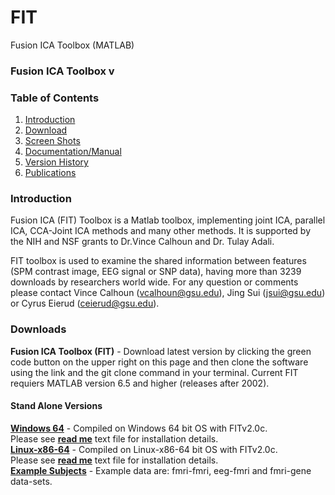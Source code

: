 # FIT
Fusion ICA Toolbox (MATLAB)

<!-- PLEASE DO NOT EDIT THIS LINE OR LINE BELOW -->
### Fusion ICA Toolbox v
<!-- PLEASE DO NOT EDIT ABOVE THIS LINE -->

### Table of Contents
1. [Introduction](#secIntro)
2. [Download](#secDownload)
3. [Screen Shots](#secScreen)
4. [Documentation/Manual](#manual)
5. [Version History](#secVerHist)
6. [Publications](#pubs)

### Introduction <a name="secIntro"></a>
Fusion ICA (FIT) Toolbox is a Matlab toolbox, implementing joint ICA, parallel ICA, CCA-Joint ICA methods and many other methods. It is supported by the NIH and NSF grants to Dr.Vince Calhoun and Dr. Tulay Adali.

FIT toolbox is used to examine the shared information between features (SPM contrast image, EEG signal or SNP data), having more than 3239 downloads by researchers world wide. For any question or comments please contact Vince Calhoun (vcalhoun@gsu.edu), Jing Sui (jsui@gsu.edu) or Cyrus Eierud (ceierud@gsu.edu).

### Downloads <a name="secDownload"></a>
**Fusion ICA Toolbox (FIT)**  - Download latest version by clicking the green code button on the upper right on this page and then clone the software using the link and the git clone command in your terminal. Current FIT requiers MATLAB version 6.5 and higher (releases after 2002).<br>
#### Stand Alone Versions
[**Windows 64**](https://trends-public-website-fileshare.s3.amazonaws.com/public_website_files/software/fit/software/stand_alone/windows/FITv2.0c_stand_alone.zip) - Compiled on Windows 64 bit OS with FITv2.0c.<br>
Please see [**read me**](https://trends-public-website-fileshare.s3.amazonaws.com/public_website_files/software/fit/software/stand_alone/windows/readme.txt) text file for installation details.<br>
[**Linux-x86-64**](https://trends-public-website-fileshare.s3.amazonaws.com/public_website_files/software/fit/software/stand_alone/linux/FITv2.0c_stand_alone.zip) - Compiled on Linux-x86-64 bit OS with FITv2.0c.<br> 
Please see [**read me**](https://trends-public-website-fileshare.s3.amazonaws.com/public_website_files/software/fit/software/stand_alone/linux/readme.txt) text file for installation details.<br>
[**Example Subjects**](https://trends-public-website-fileshare.s3.amazonaws.com/public_website_files/software/fit/data/Fusion_Example_Data.zip) - Example data are: fmri-fmri, eeg-fmri and fmri-gene data-sets.<br>

